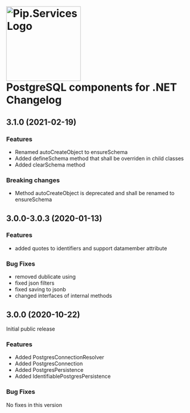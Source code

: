 # <img src="https://uploads-ssl.webflow.com/5ea5d3315186cf5ec60c3ee4/5edf1c94ce4c859f2b188094_logo.svg" alt="Pip.Services Logo" width="200"> <br/> PostgreSQL components for .NET Changelog

## <a name="3.1.0"></a> 3.1.0 (2021-02-19) 

### Features
* Renamed autoCreateObject to ensureSchema
* Added defineSchema method that shall be overriden in child classes
* Added clearSchema method

### Breaking changes
* Method autoCreateObject is deprecated and shall be renamed to ensureSchema

## <a name="3.0.0-3.0.3"></a> 3.0.0-3.0.3 (2020-01-13)

### Features
* added quotes to identifiers and support datamember attribute

### Bug Fixes
* removed dublicate using
* fixed json filters
* fixed saving to jsonb
* changed interfaces of internal methods

## <a name="3.0.0"></a> 3.0.0 (2020-10-22)

Initial public release

### Features
* Added PostgresConnectionResolver
* Added PostgresConnection
* Added PostgresPersistence
* Added IdentifiablePostgresPersistence

### Bug Fixes
No fixes in this version

